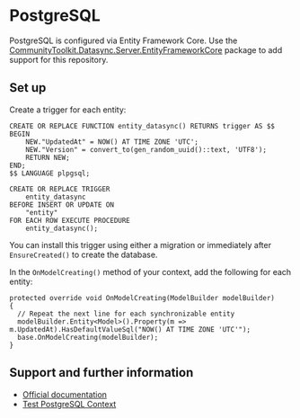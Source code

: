 # PostgreSQL

PostgreSQL is configured via Entity Framework Core.  Use the [CommunityToolkit.Datasync.Server.EntityFrameworkCore](https://www.nuget.org/packages/CommunityToolkit.Datasync.Server.EntityFrameworkCore) package to add support for this repository.

## Set up

Create a trigger for each entity:

    CREATE OR REPLACE FUNCTION entity_datasync() RETURNS trigger AS $$
    BEGIN
        NEW."UpdatedAt" = NOW() AT TIME ZONE 'UTC';
        NEW."Version" = convert_to(gen_random_uuid()::text, 'UTF8');
        RETURN NEW;
    END;
    $$ LANGUAGE plpgsql;

    CREATE OR REPLACE TRIGGER
        entity_datasync
    BEFORE INSERT OR UPDATE ON
        "entity"
    FOR EACH ROW EXECUTE PROCEDURE
        entity_datasync();

You can install this trigger using either a migration or immediately after `EnsureCreated()` to create the database.

In the `OnModelCreating()` method of your context, add the following for each entity:

    protected override void OnModelCreating(ModelBuilder modelBuilder)
    {
      // Repeat the next line for each synchronizable entity
      modelBuilder.Entity<Model>().Property(m => m.UpdatedAt).HasDefaultValueSql("NOW() AT TIME ZONE 'UTC'");
      base.OnModelCreating(modelBuilder);
    }

## Support and further information

* [Official documentation](https://www.npgsql.org/efcore/?tabs=onconfiguring)
* [Test PostgreSQL Context](https://github.com/CommunityToolkit/Datasync/blob/main/tests/CommunityToolkit.Datasync.TestCommon/Databases/Postgresql/PgDbContext.cs)
